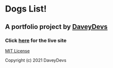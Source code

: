 # Dogs List!

## A portfolio project by [DaveyDevs](https://daveydevs.netlify.app/)

### Click [here](https://sad-clarke-953af3.netlify.app/) for the live site

[MIT License](https://opensource.org/licenses/MIT)

Copyright (c) 2021 DaveyDevs
